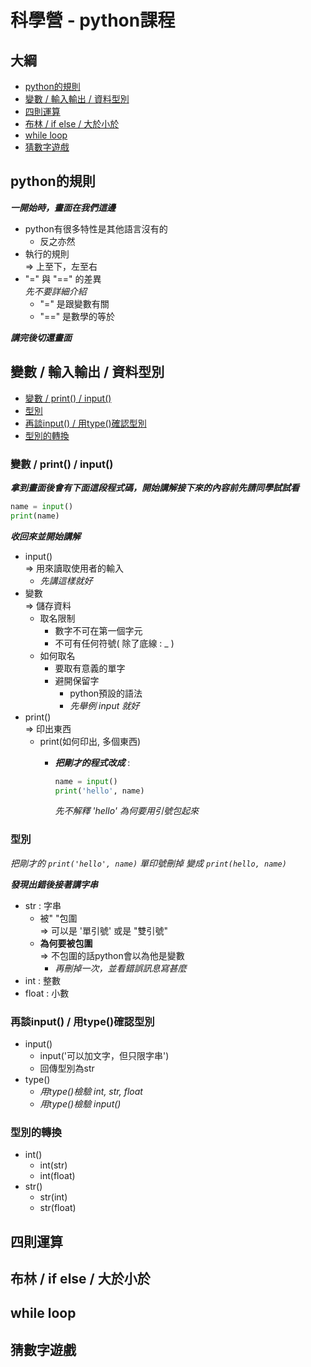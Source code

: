 # 科學營 - python課程

## 大綱

- [python的規則](#rules)
- [變數 / 輸入輸出 / 資料型別](#var_io_type)
- [四則運算](#calculate)
- [布林 / if else / 大於小於](#bool_if_else)
- [while loop](#while-loop)
- [猜數字遊戲](#guess_num_game)

## python的規則 <a name = "rules"></a>

***一開始時，畫面在我們這邊***

- python有很多特性是其他語言沒有的
  - 反之亦然
- 執行的規則  
  => 上至下，左至右
- "=" 與 "==" 的差異  
  *先不要詳細介紹*
  - "=" 是跟變數有關
  - "==" 是數學的等於

***講完後切還畫面***

## 變數 / 輸入輸出 / 資料型別 <a name = "var_io_type"></a>

- [變數 / print() / input()](#0101)
- [型別](#0102)
- [再談input() / 用type()確認型別](#0103)
- [型別的轉換](#0104)

### 變數 / print() / input() <a name = "0101"></a>

***拿到畫面後會有下面這段程式碼，開始講解接下來的內容前先請同學試試看***

```python
name = input()
print(name)
```

***收回來並開始講解***

- input()  
  => 用來讀取使用者的輸入
  - *先講這樣就好*
- 變數  
  => 儲存資料
  - 取名限制
    - 數字不可在第一個字元
    - 不可有任何符號( 除了底線 : _ )
  - 如何取名
    - 要取有意義的單字
    - 避開保留字
      - python預設的語法
      - *先舉例 input 就好*
- print()  
  => 印出東西
  - print(如何印出, 多個東西)
    - ***把剛才的程式改成*** :

      ```python
      name = input()
      print('hello', name)
      ```

      *先不解釋 'hello' 為何要用引號包起來*

### 型別 <a name = "0102"></a>

*把剛才的 <code>print('hello', name)</code> 單印號刪掉*
*變成 <code>print(hello, name)</code>*

***發現出錯後接著講字串***

- str : 字串
  - 被" "包圍  
    => 可以是 '單引號' 或是 "雙引號"
  - **為何要被包圍**  
    => 不包圍的話python會以為他是變數
    - *再刪掉一次，並看錯誤訊息寫甚麼*
- int : 整數
- float : 小數

### 再談input() / 用type()確認型別 <a name = "0103"></a>

- input()
  - input('可以加文字，但只限字串')
  - 回傳型別為str
- type()
  - *用type()檢驗 int, str, float*
  - *用type()檢驗 input()*

### 型別的轉換 <a name = "0104"></a>

- int()
  - int(str)
  - int(float)
- str()
  - str(int)
  - str(float)

## 四則運算 <a name = "calculate"></a>


## 布林 / if else / 大於小於<a name = "bool_if_else"></a>


## while loop <a name = "while-loop"></a>


## 猜數字遊戲 <a name = "guess_num_game"></a>

